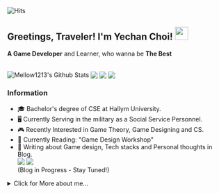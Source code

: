 <!--- P R O F I L E   V I E W S   C O U N T E R S --->
![Hits](https://hits.seeyoufarm.com/api/count/incr/badge.svg?url=https%3A%2F%2Fgithub.com%2FMellow1213&count_bg=%23B7BDD1&title_bg=%235F99BC&icon=&icon_color=%23E7E7E7&title=Profile+View&edge_flat=false)

<!--- A B O U T  M E --->
<h2>Greetings, Traveler! I'm Yechan Choi!  <img src="https://media.giphy.com/media/TjaTrZlziu73ZZzgXj/giphy.gif" width="30">
</h2>
<strong>A Game Developer</strong> and Learner, who wanna be <strong>The Best</strong><br><br>


<p align="left">
<img align="center" src="https://github-readme-stats.vercel.app/api?username=Mellow1213&show_icons=true&count_private=true&include_all_commits=true&line_height=21" alt="Mellow1213's Github Stats" />
<img align="center" src="http://mazassumnida.wtf/api/generate_badge?boj=dpcks7282&show_icons=true&count_private=true&include_all_commits=true&line_height=21"/>
<img align="center" src="https://streak-stats.demolab.com?user=Mellow1213&hide_langs_below=1&theme=default&line_height=21&layout=compact" />  
<img align="center" src="https://github-readme-stats.vercel.app/api/top-langs/?username=Mellow1213&hide_langs_below=1&theme=default&line_height=21&layout=compact" />
</p>

<h3>Information</h3>

* 🎓 Bachelor's degree of CSE at Hallym University.
* 🖥️ Currently Serving in the military as a Social Service Personnel.
* 🎮 Recently Interested in Game Theory, Game Designing and CS.
* 📖 Currently Reading: "Game Design Workshop"
* 💬 Writing about Game design, Tech stacks and Personal thoughts in Blog.    
  <a href="https://mellow1213.github.io/" target="_blank"><img src="https://img.shields.io/badge/github blog-181717?style=flat-square&logo=github&logoColor=white"/></a>
  <a href="https://velog.io/@dpcks7282" target="_blank"><img src="https://img.shields.io/badge/Velog-20C997?style=flat-square&logo=velog&logoColor=white"/></a>   
  (Blog in Progress - Stay Tuned!) 




<!--- D E T A I L  I N F O R M A T I O N --->
<details>
  <summary>Click for More about me...</summary>

  
  <h2>Info</h2>
  <strong>Name</strong>: 최예찬(Yechan Choi) / Mellow1213 <br>      
  <strong>Age</strong>: 23 (24 in Korean Age) <br>      
  <strong>Major</strong>: Content IT, School of Computer Science, College of Informatics in Hallym University <br>
  <strong>Field</strong>: Game Design & Programming, VR/AR, Computer Graphics, CS <br>       
  <strong>Contact</strong>: dpcks7282@gmail.com <br>

  <h2>Skills & Stacks</h2>
  Tools<br>
  <a href="https://unity.com/" target="_blank"><img src="https://img.shields.io/badge/UNITY-000000?style=flat-square&logo=unity&logoColor=FFFFFF"/></a>
  <a href="https://unity.com/dots" target="_blank"><img src="https://img.shields.io/badge/Unity DOTS-000000?style=flat-square&logo=UNITY&logoColor=FFFFFF"/></a>
  <a href="https://www.unrealengine.com/en-US/" target="_blank"><img src="https://img.shields.io/badge/Unreal%20Engine-0E1128?style=flat-square&logo=UNREAL%20ENGINE&logoColor=FFFFFF"/></a>
  <a href="https://www.blender.org/" target="_blank"><img src="https://img.shields.io/badge/Blender-E87D0D?style=flat-square&logo=blender&logoColor=FFFFFF"/></a>
  <a href="https://www.jetbrains.com/rider/" target="_blank"><img src="https://img.shields.io/badge/Rider-000000?style=flat-square&logo=rider&logoColor=FFFFFF"/></a>
  <a href="https://visualstudio.microsoft.com/ko/" target="_blank"><img src="https://img.shields.io/badge/Visual%20Studio-5C2D91?style=flat-square&logo=visualstudio&logoColor=FFFFFF"/></a>
  <a href="https://code.visualstudio.com/" target="_blank"><img src="https://img.shields.io/badge/VSCode-007ACC?style=flat-square&logo=visualstudiocode&logoColor=FFFFFF"/></a>
  <a href="https://www.image-line.com/fl-studio/" target="_blank"><img src="https://img.shields.io/badge/FL%20Studio-000000?style=flat-square&logo=JAVA&logoColor=FFFFFF"/></a>
  <a href="https://www.adobe.com/products/photoshop.html" target="_blank"><img src="https://img.shields.io/badge/Photoshop-31A8FF?style=flat-square&logo=adobephotoshop&logoColor=FFFFFF"/></a>
  <br>

  Languages<br>
  <img src="https://img.shields.io/badge/C-A8B9CC?style=flat-square&logo=C&logoColor=FFFFFF"/>
  <img src="https://img.shields.io/badge/C++-00599C?style=flat-square&logo=cplusplus&logoColor=FFFFFF"/>
  <img src="https://img.shields.io/badge/CSHARP-2C2255?style=flat-square&logo=CSHARP&logoColor=FFFFFF"/>
  <img src="https://img.shields.io/badge/Python-3776AB?style=flat-square&logo=Python&logoColor=FFFFFF"/>
  <img src="https://img.shields.io/badge/JAVA-2C2255?style=flat-square&logo=JAVA&logoColor=FFFFFF"/>
  

  
  <h2>Groups & Leadership</h2>
  
  <h2>Projects</h2>
  <details>
  <summary><strong>2024</strong></summary>

   - - -
   ⭐ **2024 Main Project** ⭐
   - [**Bullet Delivery(가제)**](https://github.com/Lithium07z/2024_Capstone_Project) ⬅️ **Currently Working On**
   - [**Star Saliors(가제)**](https://github.com/Mellow1213/Star-Saliors)
    
   🔷 **2024 Sub Project** 🔷

    
   🌱 **2024 Spin-Off Project** 🌱
   - [**Life Archive(가제)**](https://github.com/Mellow1213/Life-Archive)

   - - - 
  </details>
  <details>
  <summary><strong>2023</strong></summary>

   - - - 
   ⭐ **2023 Main Project** ⭐
   - [**VRhythm**](https://github.com/Mellow1213/2023_Capstone) <span title="2023 KCGS Conference, 학부우수포스터상">🥇</span>🥉
     - Unity 3D/HMD VR/IoT/Horror
     - 사용자의 HR(HeartRate)를 Smart Watch와 실시간 연동하여 HR 수치의 변동에 따라 콘텐츠가 변화하는 공포 게임
     - [2023 KCGS Conference](https://www.dbpia.co.kr/journal/articleDetail?nodeId=NODE11492789) / 학부우수포스터상(공동 저자) 
     - 한림대학교 2023 SW캡스톤 경진대회 / 장려상
     <!--- 개발 기간: 2023.01.01 ~ 23.05.31 --->
    
     <br>
   🔷 **2023 Sub Project** 🔷
   - [**Coin Lapse**](https://github.com/Mellow1213/Coin_Lapse) 🥇
     - Unity 3D/FPS/Defense
     - 소지 금액 자체가 많을 수록 강력해지고, 적을 수록 약해지는 은행 강도
     - 한림 오픈소스 SW 해커톤 대회 / 금상
     <!--- 개발 기간: 2023.07.31 ~ 08.01 --->
   - [**Word Runner**](https://github.com/Mellow1213/Word-Runner)
     - Unity 3D/Runner/Action
     - 날아오는 글자를 타이핑을 쳐서 파괴하며 전진하는 게임
     <!--- 개발 기간: 2023.11.01 ~ 11.15--->
   - [**HorseBack N Overtaken**](https://github.com/Mellow1213/HorseBack-N-Overtaken)
     - Unity 3D/HMD VR/Horse Riding/Shooter
     - VR을 쓰고 말을 타는 서부의 총잡이가 되는 게임
     <!--- 개발 기간: 2023.12.01 ~ 개발 --->
     <br>
   🌱 **2023 Spin-Off Project** 🌱 
   - [**VR Scent Test Project**](https://dl.acm.org/doi/10.1145/3611659.3616896) 🥇
     - Unity 3D/Arduino/HMD VR/Test Simulation
     - VR 장착형 향기 분사 시스템 테스트를 위한 실험 세션 프로젝트
     - [2023 KCGS Conference](https://www.dbpia.co.kr/journal/articleDetail?nodeId=NODE11492727) / 석사논문우수상(2저자)
     <!--- 개발 기간: 2023.05.01 ~ 23.11.31--->
   - [**림딩동**](https://github.com/Mellow1213/WebGL_Limdingdong) 🥇
     - Unity 2D/WebGL
     - 학교 소개 및 동아리 추천 알고리즘 웹사이트 & 동아리방 안내를 위한 유니티 체험 콘텐츠
     - 한림대학교 SW Week SW동아리 전시회 / 금상(한림대학교 총장상)
   - - - 
  </details>
  <details>
  <summary><strong>2022</strong></summary>

   - - - 
   ⭐ **2022 Main Project** ⭐  
   - [**The HighLander**](https://github.com/Mellow1213/The_Highlander)  🥈🥉
     - Unity 3D/TPS/핵 앤 슬래쉬/하이퍼 액션
     - 적들이 몰려오는 웨이브를 가동시켜 에너지를 모으는 게임
   - [**Phantom Thief**](https://github.com/Mellow1213/2022_UE_Project)
     - Unreal5 Blueprint/잠입 액션/이스케이프 룸
     - 박물관에 잠입하여 경비를 피해 다이아몬드를 훔치는 게임
     
     <br>
   🔷 **2022 Sub Project** 🔷
   - [**Alien Invader**](https://github.com/Mellow1213/Alien_Invader) 
     - Unity 3D/Cardboard VR/Shooter/Defense
     - 우주선을 공격하는 외계인을 레이저포로 제거하는 디펜스 게임
   - [**HeliFire**](https://github.com/Mellow1213/VRProject_2022_1) 
     - Unity 3D/Cardboard VR/Shooter
     - 헬리콥터의 기관총으로 적 우주선과 기지, 보스를 처치하는 게임
   - [**Burger4Rest**](https://github.com/Mellow1213/Raon_WorkShop_2022)
     - Unity 3D/Casual/Tycoon
     - 끊임없이 오는 손님들에게 알맞는 햄버거를 만들어주는 게임
     <!--- - 개발 기간: 2022.08.01 ~ 11.30--->
   - [**Ghost Balloon**](https://github.com/Mellow1213/Ghost_Balloon_AR)
     - Unity 3D/Vuforia AR/Simulation/Virtual Pet
     - AR 마커를 사용해 풍선 펫을 키우는 게임
     <!--- - 개발 기간: 2022.10.01 ~ 10.31--->
     
     <br>
   🌱 **2022 Spin-Off Project** 🌱
   - [**Caerang 30th RandomPick**](https://github.com/Mellow1213/Caerang_30th_RandomPick)
     - Unity 2D/Random Picker
     - C.愛.랑 30주년 공식 2부 행사 경품 추천 이벤트 프로그램 / 학번 랜덤 뽑기
     <!--- - 개발 기간: 2022.11.25 ~ 11.26--->
   - - -
  </details>
  <details>
  <summary><strong>2021</strong></summary><br>

   - - - 
   ⭐ **2021 Main Project** ⭐
   - [**Rhythm In**](https://github.com/hhj3258/Unity_Rhythm_In) 
     - Unity 2D/Platformer/Rhythm
     - 노래 박자에 맞춰 플레이어에게 달려오는 몬스터를 없애는 게임
     <!--- - 개발 기간: 2021.03.07 ~ 05.31--->

     <br>
   🔷 **2021 Sub Project** 🔷
   - [**Arcane_Savior**](https://github.com/Mellow1213/Arcane_Savior)
     - Unity 3D/FPS/Defense
     - 일정 시간 동안 계속 몰려오는 적들로부터 수정을 지키는 게임
     <!--- - 개발 기간: 2021.09.01 ~ 10.31--->
   - [**Zland**](https://github.com/Mellow1213/ZLand_Source)
     - Unity 3D/FPS/Survival/Escape Room
     - 좀비섬에서 재료들을 모아 다양한 방법으로 탈출하는 게임
     <!--- - 개발 기간: 2021.09.01 ~ 11.31--->

  - - -  
  </details>
  <details>
  <summary><strong>2020</strong></summary><br>

   - - - 
   ⭐ **2020 Main Project** ⭐
   - [**MagiColor**](https://github.com/Mellow1213/RaonProject_2020) 
     - Unity 2D/Platformer/Shooter
     - 떨어지는 블록을 배경색과 일치시키게 만들어서 살아남는 미니게임
     <!--- - 개발 기간: 2020.10.01 ~ 11.10 --->
       
  - - -   
  </details>
  
  <h2>Awards</h2>

  
  
  
  </details>



<!--- P O R T P O L I O  &  B L O G (Implement Later) --->
<!---
<p align="center">
  <i>Take a look at my repositories and let's get in touch!</i>
<p align="center">
<a href= "Portpolio URL"><img src="https://img.icons8.com/material-outlined/27/000000/ball-point-pen.png"/></a>
<a href= "Think something to show me"><img src="https://img.icons8.com/material-outlined/30/000000/linkedin.png"/></a>
<a href= "https://twitter.com/halffrost"><img src="https://img.icons8.com/material-outlined/30/000000/twitter.png"/></a>
<a href= "https://halfrost.com"><img src="https://img.icons8.com/material-outlined/27/000000/geography.png"/></a>
</p>
--->
